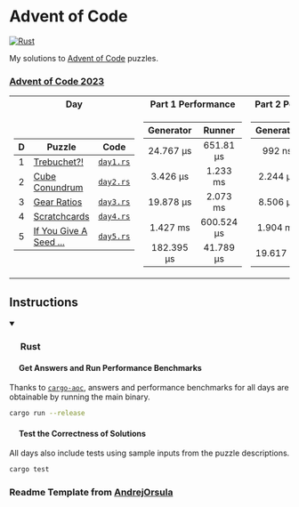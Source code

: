 # Advent of Code

<p>
  <a href="https://github.com/Famoto/AdventOfCode2023/actions/workflows/rust.yml">   <img alt="Rust"   src="https://github.com/Famoto/AdventOfCode2023/actions/workflows/rust.yml/badge.svg"></a>
</p>

My solutions to [Advent of Code](https://adventofcode.com) puzzles.

### [Advent of Code 2023](https://adventofcode.com/2023)

<table>
<tr><th>Day</th><th>Part 1 Performance</th><th>Part 2 Performance</th></tr>
<tr><td>

|   D   | Puzzle                                                        |           Code           |
| :---: | ------------------------------------------------------------- |:------------------------:|
|   1   | [Trebuchet?!](https://adventofcode.com/2023/day/1)            | [`day1.rs`](src/day1.rs) |
|   2   | [Cube Conundrum](https://adventofcode.com/2023/day/2)         | [`day2.rs`](src/day2.rs) |
|   3   | [Gear Ratios](https://adventofcode.com/2023/day/3)            | [`day3.rs`](src/day3.rs) |
|   4   | [Scratchcards](https://adventofcode.com/2023/day/4)           | [`day4.rs`](src/day4.rs) |
|   5   | [If You Give A Seed ...](https://adventofcode.com/2023/day/5) | [`day5.rs`](src/day5.rs) |

</td><td>

| Generator  |   Runner   |
|:----------:|:----------:|
| 24.767 µs  | 651.81 µs  |
|  3.426 µs  |  1.233 ms  |
| 19.878 µs  |  2.073 ms  |
|  1.427 ms  | 600.524 µs |
| 182.395 µs | 41.789 µs  |

</td><td>

| Generator |  Runner   |
|:---------:|:---------:|
|  992 ns   | 3.846 ms  |
| 2.244 µs  | 1.233 ms  |
| 8.506 µs  | 1.408 ms  |
| 1.904 ms  | 25.819 s  |
| 19.617 µs |  5.178 s  |

</td></tr>
</table>

## Instructions

<details open>
<summary><h3><a href="#-rust"><img src="https://rustacean.net/assets/rustacean-flat-noshadow.svg" width="16" height="16"></a> Rust</h3></summary>

#### <a href="#-test-the-correctness-of-solutions"><img src="https://www.svgrepo.com/show/271355/rocket-ship-rocket.svg" width="14" height="14"></a> Get Answers and Run Performance Benchmarks

Thanks to [`cargo-aoc`](https://github.com/gobanos/cargo-aoc), answers and performance benchmarks for all days are obtainable by running the main binary.

```bash
cargo run --release
```

#### <a href="#-test-the-correctness-of-solutions"><img src="https://www.svgrepo.com/show/269868/lab.svg" width="14" height="14"></a> Test the Correctness of Solutions

All days also include tests using sample inputs from the puzzle descriptions.

```bash
cargo test
```

</details>

### Readme Template from [AndrejOrsula](https://github.com/AndrejOrsula/aoc)
